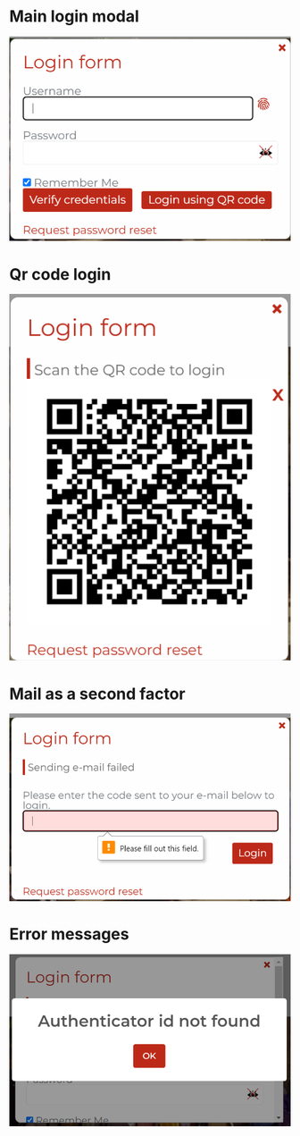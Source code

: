 # Main login modal
![login modal](screenshots/login_modal.png?raw=true)

# Qr code login
![login modal](screenshots/qr_code_login.png?raw=true)

# Mail as a second factor
![login modal](screenshots/mail.png?raw=true)

# Error messages
![login modal](screenshots/warnings.png?raw=true)
